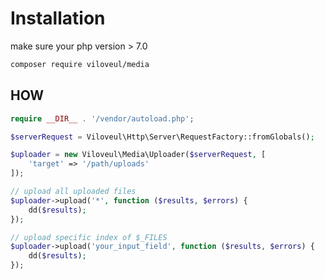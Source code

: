 
# Installation

make sure your php version > 7.0

```bash
composer require viloveul/media
```

## HOW

```php
require __DIR__ . '/vendor/autoload.php';

$serverRequest = Viloveul\Http\Server\RequestFactory::fromGlobals();

$uploader = new Viloveul\Media\Uploader($serverRequest, [
	'target' => '/path/uploads'
]);

// upload all uploaded files
$uploader->upload('*', function ($results, $errors) {
	dd($results);
});

// upload specific index of $_FILES
$uploader->upload('your_input_field', function ($results, $errors) {
	dd($results);
});
```

